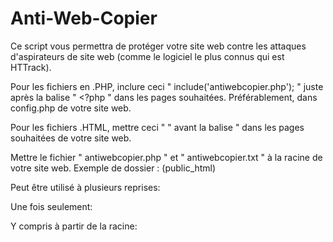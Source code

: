 # Anti-Web-Copier

Ce script vous permettra de protéger votre site web contre les attaques d'aspirateurs de site web (comme le logiciel le plus connus qui est HTTrack).

Pour les fichiers en .PHP, inclure ceci " include('antiwebcopier.php'); " juste après la balise " <?php " dans les pages souhaitées. Préférablement, dans config.php de votre site web.

Pour les fichiers .HTML, mettre ceci " <?php include('antiwebcopier.php'); ?> " avant la balise " <!DOCTYPE html> dans les pages souhaitées de votre site web.

Mettre le fichier " antiwebcopier.php " et " antiwebcopier.txt " à la racine de votre site web. Exemple de dossier : (public_html)

Peut être utilisé à plusieurs reprises:

<?php include("antiwebcopier.php"); ?>

Une fois seulement:

<?php include_once("antiwebcopier.php"); ?>

Y compris à partir de la racine:

<?php
   $path = $_SERVER['DOCUMENT_ROOT'];
   $path .= "../../antiwebcopier.php";
   include_once($path);
?>
